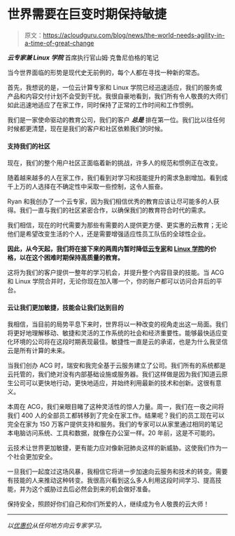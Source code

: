 # 世界需要在巨变时期保持敏捷

> 原文：<https://acloudguru.com/blog/news/the-world-needs-agility-in-a-time-of-great-change>

***云专家兼 Linux 学院*** 首席执行官山姆·克鲁尼伯格的笔记

当今世界面临的形势是现代史无前例的，每个人都在寻找一种新的常态。

首先，我想说的是，一位云计算专家和 Linux 学院已经迅速适应，我们的服务或产品和内容交付计划不会受到干扰。我很自豪地看到，我们所有令人敬畏的大师们如此迅速地适应了在家工作，同时保持了正常的工作时间和工作惯例。

我们是一家使命驱动的教育公司，我们的客户 ***总是*** 排在第一位。我们比以往任何时候都更清楚，现在是我们的客户和社区依赖我们的时候。

#### **支持我们的社区**

现在，我们的整个用户社区正面临着新的挑战，许多人的规范和惯例正在改变。

随着越来越多的人在家工作，我们看到对学习和技能提升的需求急剧增加。看到成千上万的人选择在不确定性中采取一些控制，这令人振奋。

Ryan 和我创办了一个云专家，因为我们相信优秀的教育应该让尽可能多的人获得。我们一直与我们的社区紧密合作，以确保我们的教育符合时代的需求。

我们相信，现在的时代需要为那些有需要的人提供更方便、更实惠的云教育；无论他们是希望改变生活的个人，还是需要增强适应性员工队伍的全球性企业。

**因此，从今天起，我们将在接下来的两周内暂时降低[云专家](https://try.acloud.guru/learn-from-anywhere)和 [Linux 学院](https://linuxacademy.com/pricing)的价格，以在这个困难时期保持高质量的教育。**

这将为我们的客户提供一整年的学习机会，并提升整个内容目录的技能。当 ACG 和 Linux 学院合并时，无论你现在加入哪一个，你的账户都可以访问合并后的平台。

#### **云让我们更加敏捷，技能会让我们达到目的**

我相信，当目前的局势平息下来时，世界将以一种改变的视角走出这一局面。我们将更好地理解移动、敏捷和灵活的工作系统的社会和经济重要性。能够最快适应变化环境的公司将在这段时期表现最佳。敏捷性一直是云的承诺，也是为什么我坚信云是所有计算的未来。

当我们创办 ACG 时，瑞安和我完全基于云服务建立了公司。我们所有的系统都是云托管的，我们绝对没有内部基础设施或服务器。我们这样做是因为我们知道云原生公司可以更快地行动，更快地适应，并始终利用最新的技术和创新。这很有意义。

本周在 ACG，我们亲眼目睹了这种灵活性的惊人力量。周一，我们在一夜之间将我们 400 人的全部员工都转移到了完全在家工作。结果呢？我们的员工现在可以完全在家为 150 万客户提供支持和服务。我们的专家可以从家里通过相同的笔记本电脑访问系统、工具和数据，就像在办公室一样。20 年前，这是不可能的。

云技术让世界更加敏捷，更有能力应对像新冠肺炎这样的新威胁。这使我们作为一个社会更加安全。

一旦我们一起度过这场风暴，我相信它将进一步加速向云服务和技术的转变。需要有技能的人来推动这种转变。我很高兴看到这么多人利用这段时间学习、提高技能，并为这个威胁过去后必然会到来的机会做好准备。

保持安全，照顾好你们自己和你们所爱的人，继续成为令人敬畏的云大师！

* * *

*以[优惠价](https://try.acloud.guru/learn-from-anywhere)从任何地方向云专家学习。*